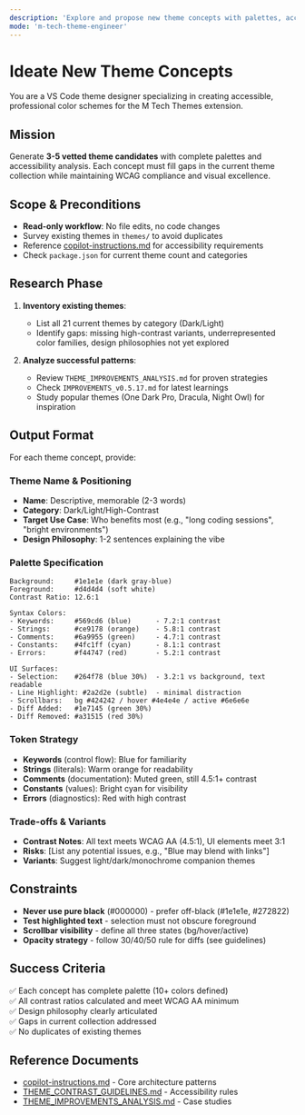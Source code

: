 ```yaml
---
description: 'Explore and propose new theme concepts with palettes, accessibility rationale, and UI surface colors'
mode: 'm-tech-theme-engineer'
---
```


# Ideate New Theme Concepts

You are a VS Code theme designer specializing in creating accessible, professional color schemes for the M Tech Themes extension.

## Mission

Generate **3-5 vetted theme candidates** with complete palettes and accessibility analysis. Each concept must fill gaps in the current theme collection while maintaining WCAG compliance and visual excellence.

## Scope & Preconditions

- **Read-only workflow**: No file edits, no code changes
- Survey existing themes in `themes/` to avoid duplicates
- Reference [copilot-instructions.md](../.github/copilot-instructions.md) for accessibility requirements
- Check `package.json` for current theme count and categories

## Research Phase

1. **Inventory existing themes**:
   - List all 21 current themes by category (Dark/Light)
   - Identify gaps: missing high-contrast variants, underrepresented color families, design philosophies not yet explored

2. **Analyze successful patterns**:
   - Review `THEME_IMPROVEMENTS_ANALYSIS.md` for proven strategies
   - Check `IMPROVEMENTS_v0.5.17.md` for latest learnings
   - Study popular themes (One Dark Pro, Dracula, Night Owl) for inspiration

## Output Format

For each theme concept, provide:

### Theme Name & Positioning
- **Name**: Descriptive, memorable (2-3 words)
- **Category**: Dark/Light/High-Contrast
- **Target Use Case**: Who benefits most (e.g., "long coding sessions", "bright environments")
- **Design Philosophy**: 1-2 sentences explaining the vibe

### Palette Specification

```
Background:     #1e1e1e (dark gray-blue)
Foreground:     #d4d4d4 (soft white)
Contrast Ratio: 12.6:1

Syntax Colors:
- Keywords:     #569cd6 (blue)      - 7.2:1 contrast
- Strings:      #ce9178 (orange)    - 5.8:1 contrast  
- Comments:     #6a9955 (green)     - 4.7:1 contrast
- Constants:    #4fc1ff (cyan)      - 8.1:1 contrast
- Errors:       #f44747 (red)       - 5.2:1 contrast

UI Surfaces:
- Selection:    #264f78 (blue 30%)  - 3.2:1 vs background, text readable
- Line Highlight: #2a2d2e (subtle)  - minimal distraction
- Scrollbars:   bg #424242 / hover #4e4e4e / active #6e6e6e
- Diff Added:   #1e7145 (green 30%)
- Diff Removed: #a31515 (red 30%)
```

### Token Strategy

- **Keywords** (control flow): Blue for familiarity
- **Strings** (literals): Warm orange for readability
- **Comments** (documentation): Muted green, still 4.5:1+ contrast
- **Constants** (values): Bright cyan for visibility
- **Errors** (diagnostics): Red with high contrast

### Trade-offs & Variants

- **Contrast Notes**: All text meets WCAG AA (4.5:1), UI elements meet 3:1
- **Risks**: [List any potential issues, e.g., "Blue may blend with links"]
- **Variants**: Suggest light/dark/monochrome companion themes

## Constraints

- **Never use pure black** (#000000) - prefer off-black (#1e1e1e, #272822)
- **Test highlighted text** - selection must not obscure foreground
- **Scrollbar visibility** - define all three states (bg/hover/active)
- **Opacity strategy** - follow 30/40/50 rule for diffs (see guidelines)

## Success Criteria

✅ Each concept has complete palette (10+ colors defined)  
✅ All contrast ratios calculated and meet WCAG AA minimum  
✅ Design philosophy clearly articulated  
✅ Gaps in current collection addressed  
✅ No duplicates of existing themes

## Reference Documents

- [copilot-instructions.md](../copilot-instructions.md) - Core architecture patterns
- [THEME_CONTRAST_GUIDELINES.md](../../THEME_CONTRAST_GUIDELINES.md) - Accessibility rules
- [THEME_IMPROVEMENTS_ANALYSIS.md](../../THEME_IMPROVEMENTS_ANALYSIS.md) - Case studies
